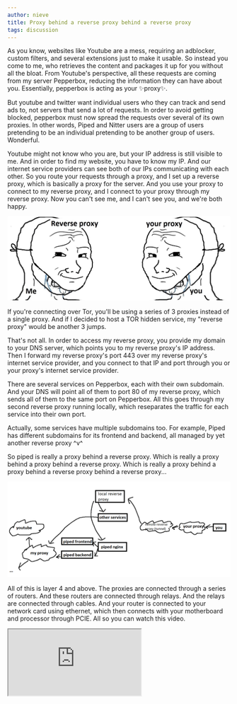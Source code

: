 ```yaml
---
author: nieve
title: Proxy behind a reverse proxy behind a reverse proxy
tags: discussion
---
```


As you know, websites like Youtube are a mess, requiring an adblocker, custom filters, and several extensions just to make it usable. So instead you come to me, who retrieves the content and packages it up for you without all the bloat. From Youtube's perspective, all these requests are coming from my server Pepperbox, reducing the information they can have about you. Essentially, pepperbox is acting as your ✨proxy✨.

But youtube and twitter want individual users who they can track and send ads to, not servers that send a lot of requests. In order to avoid getting blocked, pepperbox must now spread the requests over several of its own proxies. In other words, Piped and Nitter users are a group of users pretending to be an individual pretending to be another group of users. Wonderful.

Youtube might not know who you are, but your IP address is still visible to me. And in order to find my website, you have to know my IP. And our internet service providers can see both of our IPs communicating with each other. So you route your requests through a proxy, and I set up a reverse proxy, which is basically a proxy for the server. And you use your proxy to connect to my reverse proxy, and I connect to your proxy through my reverse proxy. Now you can't see me, and I can't see you, and we're both happy.

![proxy reverse proxy](/assets/images/2423p0.jpg)

If you're connecting over Tor, you'll be using a series of 3 proxies instead of a single proxy. And if I decided to host a TOR hidden service, my "reverse proxy" would be another 3 jumps.

That's not all. In order to access my reverse proxy, you provide my domain to your DNS server, which points you to my reverse proxy's IP address. Then I forward my reverse proxy's port 443 over my reverse proxy's internet service provider, and you connect to that IP and port through you or your proxy's internet service provider.

There are several services on Pepperbox, each with their own subdomain. And your DNS will point all of them to port 80 of my reverse proxy, which sends all of them to the same port on Pepperbox. All this goes through my second reverse proxy running locally, which reseparates the traffic for each service into their own port.

Actually, some services have multiple subdomains too. For example, Piped has different subdomains for its frontend and backend, all managed by yet another reverse proxy ^v^

So piped is really a proxy behind a reverse proxy. Which is really a proxy behind a proxy behind a reverse proxy. Which is really a proxy behind a proxy behind a reverse proxy behind a reverse proxy...

![proxyproxyproxy](/assets/images/oacuewifmyso.png)

All of this is layer 4 and above. The proxies are connected through a series of routers. And these routers are connected through relays. And the relays are connected through cables. And your router is connected to your network card using ethernet, which then connects with your motherboard and processor through PCIE. All so you can watch this video.

<iframe src="https://piped.agew.tech/watch?v=lTonHRerMC4" class="w-full aspect-video" allowfullscreen>